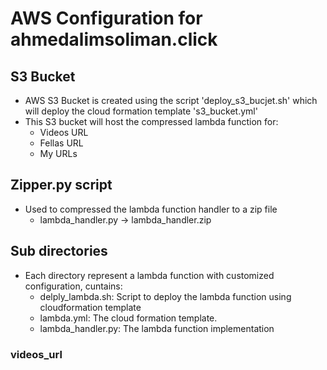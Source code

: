 # AWS Configuration for ahmedalimsoliman.click

## S3 Bucket

- AWS S3 Bucket is created using the script 'deploy_s3_bucjet.sh' which will deploy the cloud formation template 's3_bucket.yml'
- This S3 bucket will host the compressed lambda function for:
  - Videos URL
  - Fellas URL
  - My URLs

## Zipper.py script

- Used to compressed the lambda function handler to a zip file
  - lambda_handler.py -> lambda_handler.zip

## Sub directories

- Each directory represent a lambda function with customized configuration, cuntains:
  - delply_lambda.sh: Script to deploy the lambda function using cloudformation template
  - lambda.yml: The cloud formation template.
  - lambda_handler.py: The lambda function implementation

### videos_url
